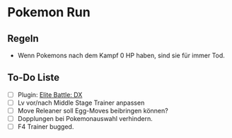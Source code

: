 # Pokemon Run

## Regeln

- Wenn Pokemons nach dem Kampf 0 HP haben, sind sie für immer Tod.

## To-Do Liste

- [ ] Plugin: [Elite Battle: DX](https://luka-sj.com/res/ebdx)
- [ ] Lv vor/nach Middle Stage Trainer anpassen
- [ ] Move Releaner soll Egg-Moves beibringen können?
- [ ] Dopplungen bei Pokemonauswahl verhindern.
- [ ] F4 Trainer bugged.
